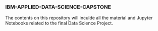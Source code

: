 ### IBM-APPLIED-DATA-SCIENCE-CAPSTONE
The contents on this repository will inculde all the material
and Jupyter Notebooks related to the final Data Science Project.

